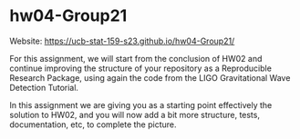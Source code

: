# hw04-Group21
Website: https://ucb-stat-159-s23.github.io/hw04-Group21/

For this assignment, we will start from the conclusion of HW02 and continue improving the structure of your repository as a Reproducible Research Package, using again the code from the LIGO Gravitational Wave Detection Tutorial.

In this assignment we are giving you as a starting point effectively the solution to HW02, and you will now add a bit more structure, tests, documentation, etc, to complete the picture.
